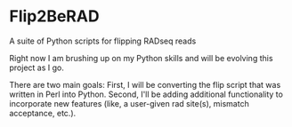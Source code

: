 # Flip2BeRAD
A suite of Python scripts for flipping RADseq reads

Right now I am brushing up on my Python skills and will be evolving this project as I go. 

There are two main goals: 
First, I will be converting the flip script that was written in Perl into Python.
Second, I'll be adding additional functionality to incorporate new features (like, a user-given rad site(s), mismatch acceptance, etc.). 

